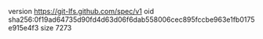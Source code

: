 version https://git-lfs.github.com/spec/v1
oid sha256:0f19ad64735d90fd4d63d06f6dab558006cec895fccbe963e1fb0175e915e4f3
size 7273
